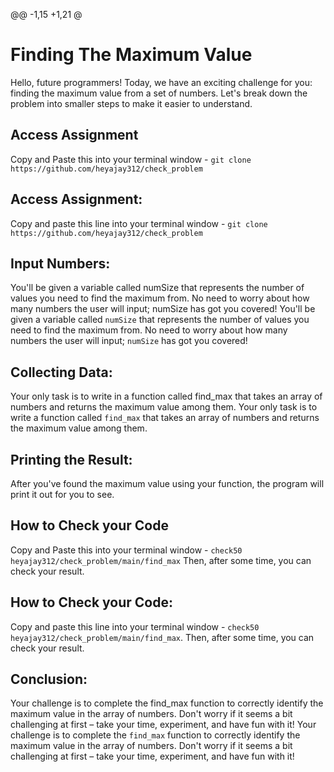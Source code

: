 @@ -1,15 +1,21 @
# Finding The Maximum Value

Hello, future programmers! Today, we have an exciting challenge for you: finding the maximum value from a set of numbers. Let's break down the problem into smaller steps to make it easier to understand.
## Access Assignment
Copy and Paste this into your terminal window - `git clone https://github.com/heyajay312/check_problem`

## Access Assignment:
Copy and paste this line into your terminal window - `git clone https://github.com/heyajay312/check_problem`

## Input Numbers:
You'll be given a variable called numSize that represents the number of values you need to find the maximum from. No need to worry about how many numbers the user will input; numSize has got you covered!
You'll be given a variable called `numSize` that represents the number of values you need to find the maximum from. No need to worry about how many numbers the user will input; `numSize` has got you covered!

## Collecting Data:
Your only task is to write in a function called find_max that takes an array of numbers and returns the maximum value among them.
Your only task is to write a function called `find_max` that takes an array of numbers and returns the maximum value among them.

## Printing the Result:
After you've found the maximum value using your function, the program will print it out for you to see.
## How to Check your Code
Copy and Paste this into your terminal window - `check50 heyajay312/check_problem/main/find_max`
Then, after some time, you can check your result.

## How to Check your Code:
Copy and paste this line into your terminal window - `check50 heyajay312/check_problem/main/find_max`. Then, after some time, you can check your result.

## Conclusion:
Your challenge is to complete the find_max function to correctly identify the maximum value in the array of numbers. Don't worry if it seems a bit challenging at first – take your time, experiment, and have fun with it!
Your challenge is to complete the `find_max` function to correctly identify the maximum value in the array of numbers. Don't worry if it seems a bit challenging at first – take your time, experiment, and have fun with it!
